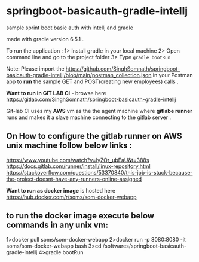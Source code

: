 # springboot-basicauth-gradle-intellj
 sample sprint boot basic auth with intellj and gradle
 
 made with gradle version 6.5.1 .
 
 To run the application :
 1> Install gradle in your local machine
 2> Open command line and go to the project folder 
 3> Type ```gradle bootRun```
 
 
 Note: Please import the https://github.com/SinghSomnath/springboot-basicauth-gradle-intellj/blob/main/postman_collection.json in your Postman app to **run** the sample  GET and POST(creating new employees) calls .
 
 **Want to run in GIT LAB CI** -  browse here https://gitlab.com/SinghSomnath/springboot-basicauth-gradle-intellj
 
 Git-lab CI uses my **AWS** vm as the the agent machine where **gitlabe runner** runs and makes it a slave machine connecting to the gitlab server .
 
On How to configure the gitlab runner on AWS unix machine follow below links :
---------------------------------------------------------------------------------
 
 https://www.youtube.com/watch?v=IyZOr_ubEaU&t=388s
 https://docs.gitlab.com/runner/install/linux-repository.html
 https://stackoverflow.com/questions/53370840/this-job-is-stuck-because-the-project-doesnt-have-any-runners-online-assigned
 
 
**Want to run as docker image** is hosted here https://hub.docker.com/r/soms/som-docker-webapp
 
 to run the docker image execute below commands in any unix vm:
 -------------------------------------------------------------- 

1>docker pull soms/som-docker-webapp
2>docker run -p 8080:8080 -it soms/som-docker-webapp bash
3>cd /softwares/springboot-basicauth-gradle-intellj
4>gradle bootRun

 

 
